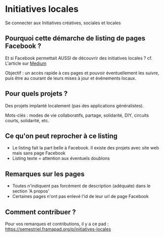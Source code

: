 # Initiatives locales

Se connecter aux Initiatives créatives, sociales et locales

## Pourquoi cette démarche de listing de pages Facebook ?

Et si Facebook permettait AUSSI de découvrir des initiatives locales ?
cf. L'article sur [Medium](https://medium.com/@yreverdy/et-si-facebook-devenait-un-outil-dinspiration-et-d-engagement-citoyen-e78b02ebd754#.eew05b3kk)

Objectif : un accès rapide à ces pages et pouvoir éventuellement les suivre, puis être au courant de leurs mises à jour et évènements locaux.

## Pour quels projets ?

Des projets implanté localement (pas des applications généralistes).

Mots-clés : modes de vie collaboratifs, partage, solidarité, DIY, circuits courts, solidarité, etc.

## Ce qu'on peut reprocher à ce listing

- Le listing fait la part belle à Facebook. Il existe des projets avec site web mais sans page Facebook
- Listing texte = attention aux éventuels doublons

## Remarques sur les pages

- Toutes n'indiquent pas forcément de description (adéquate) dans le section 'A propos'
- Certaines pages n'ont pas enlevé l'id de leur url de page Facebook

## Comment contribuer ?

Pour vos remarques et contributions, il y a ce pad : https://semestriel.framapad.org/p/initiatives-locales